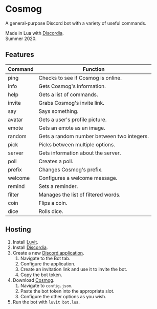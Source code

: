 # Cosmog
A general-purpose Discord bot with a variety of useful commands.

Made in Lua with [Discordia](https://github.com/SinisterRectus/Discordia/wiki).<br>
Summer 2020.

## Features
Command | Function
------- | --------
ping | Checks to see if Cosmog is online.
info | Gets Cosmog's information.
help | Gets a list of commands.
invite | Grabs Cosmog's invite link.
say | Says something.
avatar | Gets a user's profile picture.
emote | Gets an emote as an image.
random | Gets a random number between two integers.
pick | Picks between multiple options.
server | Gets information about the server.
poll | Creates a poll.
prefix | Changes Cosmog's prefix.
welcome | Configures a welcome message.
remind | Sets a reminder.
filter | Manages the list of filtered words.
coin | Flips a coin.
dice | Rolls dice.

## Hosting
1. Install [Luvit](https://luvit.io/install.html).
1. Install [Discordia](https://github.com/SinisterRectus/Discordia/wiki/Installing-Discordia).
1. Create a new [Discord application](https://discord.com/developers/applications).
    1. Navigate to the Bot tab.
    1. Configure the application.
    1. Create an invitation link and use it to invite the bot.
    1. Copy the bot token.
1. Download [Cosmog](https://github.com/katherine-gearhart/cosmog.git).
    1. Navigate to `config.json`.
    1. Paste the bot token into the appropriate slot.
    1. Configure the other options as you wish.
1. Run the bot with `luvit bot.lua`.
